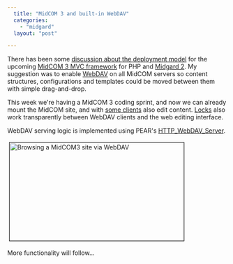 ```yaml
---
  title: "MidCOM 3 and built-in WebDAV"
  categories: 
    - "midgard"
  layout: "post"

---
```

<p>
There has been some <a href="http://www.midgard-project.org/discussion/developer-forum/some_midcom3_ideas/">discussion about the deployment model</a> for the upcoming <a href="http://bergie.iki.fi/blog/midcom_3_at_a_glance/">MidCOM 3 MVC framework</a> for PHP and <a href="http://bergie.iki.fi/blog/midgard_2-more_than_just_php-more_than_just_cms/">Midgard 2</a>. My suggestion was to enable <a href="http://en.wikipedia.org/wiki/WebDAV">WebDAV</a> on all MidCOM servers so content structures, configurations and templates could be moved between them with simple drag-and-drop.
</p><p>
This week we're having a MidCOM 3 coding sprint, and now we can already mount the MidCOM site, and with <a href="http://www.davexplorer.org/">some clients</a> also edit content. <a href="http://bergie.iki.fi/blog/document_locking_hits_midcom_2-8/">Locks</a> also work transparently between WebDAV clients and the web editing interface.
</p><p>
WebDAV serving logic is implemented using PEAR's <a href="http://pear.php.net/package/HTTP_WebDAV_Server">HTTP_WebDAV_Server</a>.
</p><p>
<a href="https://s3.eu-central-1.amazonaws.com/bergie-iki-fi/midcom3-webdav-browse-20080626.png"><img src="https://s3.eu-central-1.amazonaws.com/bergie-iki-fi/midcom3-webdav-browse-20080626-tm.jpg" height="225" width="400" border="1" hspace="4" vspace="4" alt="Browsing a MidCOM3 site via WebDAV" title="Browsing a MidCOM3 site via WebDAV" /></a>
</p><p>
More functionality will follow...
</p>
